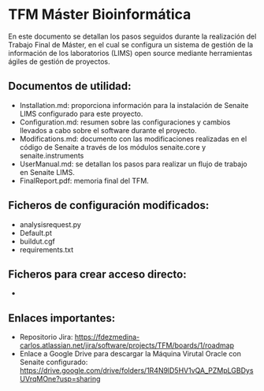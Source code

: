 # TFM Máster Bioinformática

En este documento se detallan los pasos seguidos durante la realización del Trabajo Final de Máster, en el cual se configura un sistema de gestión de la información de los laboratorios (LIMS) open source mediante herramientas ágiles de gestión de proyectos.

## Documentos de utilidad:
- Installation.md: proporciona información para la instalación de Senaite LIMS configurado para este proyecto.
- Configuration.md: resumen sobre las configuraciones y cambios llevados a cabo sobre el software durante el proyecto.
- Modifications.md: documento con las modificaciones realizadas en el código de Senaite a través de los módulos senaite.core y senaite.instruments
- UserManual.md: se detallan los pasos para realizar un flujo de trabajo en Senaite LIMS.
- FinalReport.pdf: memoria final del TFM.

## Ficheros de configuración modificados:
- analysisrequest.py
- Default.pt
- buildut.cgf
- requirements.txt

## Ficheros para crear acceso directo:
- 

## Enlaces importantes:
- Repositorio Jira: https://fdezmedina-carlos.atlassian.net/jira/software/projects/TFM/boards/1/roadmap
- Enlace a Google Drive para descargar la Máquina Virutal Oracle con Senaite configurado: https://drive.google.com/drive/folders/1R4N9lD5HV1vQA_PZMpLGBDysUVrqMOne?usp=sharing
